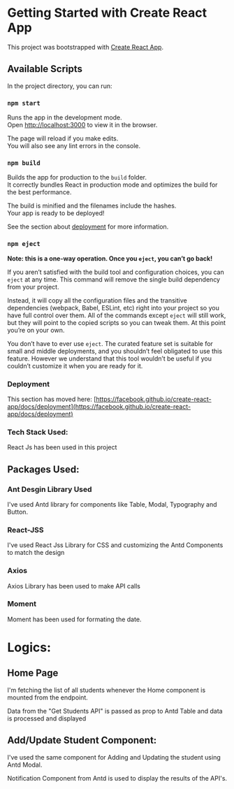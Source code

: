 # Getting Started with Create React App

This project was bootstrapped with [Create React App](https://github.com/facebook/create-react-app).

## Available Scripts

In the project directory, you can run:

### `npm start`

Runs the app in the development mode.\
Open [http://localhost:3000](http://localhost:3000) to view it in the browser.

The page will reload if you make edits.\
You will also see any lint errors in the console.

### `npm build`

Builds the app for production to the `build` folder.\
It correctly bundles React in production mode and optimizes the build for the best performance.

The build is minified and the filenames include the hashes.\
Your app is ready to be deployed!

See the section about [deployment](https://facebook.github.io/create-react-app/docs/deployment) for more information.

### `npm eject`

**Note: this is a one-way operation. Once you `eject`, you can’t go back!**

If you aren’t satisfied with the build tool and configuration choices, you can `eject` at any time. This command will remove the single build dependency from your project.

Instead, it will copy all the configuration files and the transitive dependencies (webpack, Babel, ESLint, etc) right into your project so you have full control over them. All of the commands except `eject` will still work, but they will point to the copied scripts so you can tweak them. At this point you’re on your own.

You don’t have to ever use `eject`. The curated feature set is suitable for small and middle deployments, and you shouldn’t feel obligated to use this feature. However we understand that this tool wouldn’t be useful if you couldn’t customize it when you are ready for it.

### Deployment

This section has moved here: [https://facebook.github.io/create-react-app/docs/deployment](https://facebook.github.io/create-react-app/docs/deployment)

### Tech Stack Used:

 React Js has been used in this project

## Packages Used:
### Ant Desgin Library Used

I've used Antd library for components like Table, Modal, Typography and Button.

### React-JSS

I've used React Jss Library for CSS and customizing the Antd Components to match the design

### Axios

Axios Library has been used to make API calls

### Moment

Moment has been used for formating the date.

# Logics:

## Home Page
I'm fetching the list of all students whenever the Home component is mounted from the endpoint. 

Data from the "Get Students API" is passed as prop to Antd Table and data is processed and displayed

## Add/Update Student Component:
I've used the same component for Adding and Updating the student using Antd Modal.

Notification Component from Antd is used to display the results of the API's.




